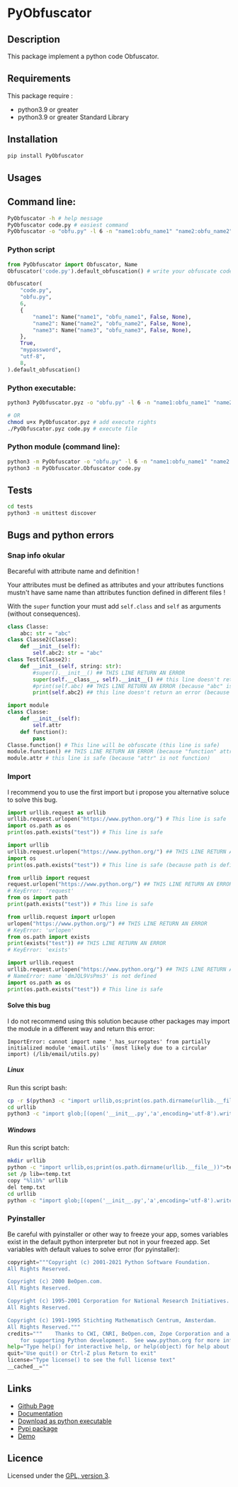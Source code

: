 # PyObfuscator

## Description
This package implement a python code Obfuscator.

## Requirements
This package require :
 - python3.9 or greater
 - python3.9 or greater Standard Library

## Installation
```bash
pip install PyObfuscator
```

## Usages

## Command line:
```bash
PyObfuscator -h # help message
PyObfuscator code.py # easiest command
PyObfuscator -o "obfu.py" -l 6 -n "name1:obfu_name1" "name2:obfu_name2" -n "name3:obfu_name3" -d -w "mypassword" -e "utf-8" -s 8 -p -g 50 -f "logs.log" code.py
```

### Python script
```python
from PyObfuscator import Obfuscator, Name
Obfuscator('code.py').default_obfuscation() # write your obfuscate code in code_obfu.py

Obfuscator(
    "code.py",
    "obfu.py",
    6,
    {
        "name1": Name("name1", "obfu_name1", False, None),
        "name2": Name("name2", "obfu_name2", False, None),
        "name3": Name("name3", "obfu_name3", False, None),
    },
    True,
    "mypassword",
    "utf-8",
    8,
).default_obfuscation()
```

### Python executable:
```bash
python3 PyObfuscator.pyz -o "obfu.py" -l 6 -n "name1:obfu_name1" "name2:obfu_name2" -n "name3:obfu_name3" -d -w "mypassword" -e "utf-8" -s 8 -p -g 50 -f "logs.log" code.py

# OR
chmod u+x PyObfuscator.pyz # add execute rights
./PyObfuscator.pyz code.py # execute file
```

### Python module (command line):

```bash
python3 -m PyObfuscator -o "obfu.py" -l 6 -n "name1:obfu_name1" "name2:obfu_name2" -n "name3:obfu_name3" -d -w "mypassword" -e "utf-8" -s 8 -p -g 50 -f "logs.log" code.py
python3 -m PyObfuscator.Obfuscator code.py
```

## Tests

```bash
cd tests
python3 -m unittest discover
```

## Bugs and python errors

### Snap info okular
Becareful with attribute name and definition !

Your attributes must be defined as attributes and your attributes functions mustn't have same name than attributes function defined in different files !

With the `super` function your must add `self.class` and `self` as arguments (without consequences).

```python
class Classe:
    abc: str = "abc"
class Classe2(Classe):
    def __init__(self):
        self.abc2: str = "abc"
class Test(Classe2):
    def __init__(self, string: str):
        #super().__init__() ## THIS LINE RETURN AN ERROR
        super(self.__class__, self).__init__() ## this line doesn't return an error
        #print(self.abc) ## THIS LINE RETURN AN ERROR (because "abc" is not define as attribute, the name will be obfuscate)
        print(self.abc2) ## this line doesn't return an error (because "self.abc2" is defined as attribute)
```

```python
import module
class Classe:
	def __init__(self):
		self.attr
	def function():
		pass
Classe.function() # This line will be obfuscate (this line is safe)
module.function() ## THIS LINE RETURN AN ERROR (because "function" attribute will be obfuscate (only for function attributes))
module.attr # this line is safe (because "attr" is not function)
```

### Import

I recommend you to use the first import but i propose you alternative soluce to solve this bug.
```python
import urllib.request as urllib
urllib.request.urlopen("https://www.python.org/") # This line is safe
import os.path as os
print(os.path.exists("test")) # This line is safe
```

```python
import urllib
urllib.request.urlopen("https://www.python.org/") ## THIS LINE RETURN AN ERROR (because request is not in file named "urllib/__init__.py")
import os
print(os.path.exists("test")) # This line is safe (because path is define in file named "os.py")
```

```python
from urllib import request
request.urlopen("https://www.python.org/") ## THIS LINE RETURN AN ERROR
# KeyError: 'request'
from os import path
print(path.exists("test")) # This line is safe
```

```python
from urllib.request import urlopen
urlopen("https://www.python.org/") ## THIS LINE RETURN AN ERROR
# KeyError: 'urlopen'
from os.path import exists
print(exists("test")) ## THIS LINE RETURN AN ERROR
# KeyError: 'exists'
```

```python
import urllib.request
urllib.request.urlopen("https://www.python.org/") ## THIS LINE RETURN AN ERROR
# NameError: name 'dmJQL9VsPms3' is not defined
import os.path as os
print(os.path.exists("test")) # This line is safe
```

#### Solve this bug

I do not recommend using this solution because other packages may import the module in a different way and return this error:

```
ImportError: cannot import name '_has_surrogates' from partially initialized module 'email.utils' (most likely due to a circular import) (/lib/email/utils.py)
```

##### Linux

Run this script bash:
```bash
cp -r $(python3 -c "import urllib,os;print(os.path.dirname(urllib.__file__))") .
cd urllib
python3 -c "import glob;[(open('__init__.py','a',encoding='utf-8').write(f'from . import {f[:-3]}\n'),t:=open(f,encoding='utf-8').read(),open(f,'w',encoding='utf-8').write(t.replace('import urllib.', 'from . import ').replace('from urllib.', 'from .').replace('urllib.', ''))) for f in glob.iglob('*') if not (f.startswith('__') and (f.endswith('__.py') or f.endswith('__')))]"
```

##### Windows

Run this script batch:
```bash
mkdir urllib
python -c "import urllib,os;print(os.path.dirname(urllib.__file__))">temp.txt
set /p lib=<temp.txt
copy "%lib%" urllib
del temp.txt
cd urllib
python -c "import glob;[(open('__init__.py','a',encoding='utf-8').write(f'from . import {f[:-3]}\n'),t:=open(f,encoding='utf-8').read(),open(f,'w',encoding='utf-8').write(t.replace('import urllib.', 'from . import ').replace('from urllib.', 'from .').replace('urllib.', ''))) for f in glob.iglob('*') if not (f.startswith('__') and (f.endswith('__.py') or f.endswith('__')))]"
```

### Pyinstaller

Be careful with pyinstaller or other way to freeze your app, somes variables exist in the default python interpreter but not in your freezed app. Set variables with default values to solve error (for pyinstaller):

```python
copyright="""Copyright (c) 2001-2021 Python Software Foundation.
All Rights Reserved.

Copyright (c) 2000 BeOpen.com.
All Rights Reserved.

Copyright (c) 1995-2001 Corporation for National Research Initiatives.
All Rights Reserved.

Copyright (c) 1991-1995 Stichting Mathematisch Centrum, Amsterdam.
All Rights Reserved."""
credits="""    Thanks to CWI, CNRI, BeOpen.com, Zope Corporation and a cast of thousands
    for supporting Python development.  See www.python.org for more information."""
help="Type help() for interactive help, or help(object) for help about object."
quit="Use quit() or Ctrl-Z plus Return to exit"
license="Type license() to see the full license text"
__cached__=""
```

## Links
 - [Github Page](https://github.com/mauricelambert/PyObfuscator/)
 - [Documentation](https://mauricelambert.github.io/info/python/security/PyObfuscator.html)
 - [Download as python executable](https://mauricelambert.github.io/info/python/security/PyObfuscator.pyz)
 - [Pypi package](https://pypi.org/project/PyObfuscator/)
 - [Demo](https://github.com/mauricelambert/PyObfuscator/tree/main/Demo)

## Licence
Licensed under the [GPL, version 3](https://www.gnu.org/licenses/).
